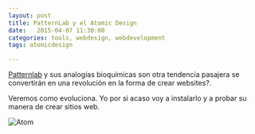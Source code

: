 ```yaml
---
layout: post
title: PatternLab y el Atomic Design
date:   2015-04-07 11:30:00
categories: tools, webdesign, webdevelopment
tags: atomicdesign

---
```


[Patternlab](http://patternlab.io/about.html) y sus analog&iacute;as bioqu&iacute;micas son otra tendencia pasajera se convertir&aacute;n en una revoluci&oacute;n en la forma de crear websites?. 

Veremos como evoluciona. Yo por si acaso voy a instalarlo y a probar su manera de crear sitios web.


![Atom](http://patternlab.io/assets/icon-atom.svg "&Aacute;tomo")

